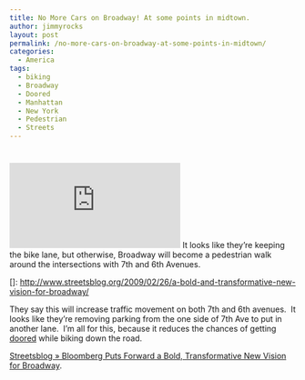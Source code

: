 ```yaml
---
title: No More Cars on Broadway! At some points in midtown.
author: jimmyrocks
layout: post
permalink: /no-more-cars-on-broadway-at-some-points-in-midtown/
categories:
  - America
tags:
  - biking
  - Broadway
  - Doored
  - Manhattan
  - New York
  - Pedestrian
  - Streets
---
```

# 

[![][2]][2] 
It looks like they’re keeping the bike lane, but otherwise, Broadway will become a pedestrian walk around the intersections with 7th and 6th Avenues.

 []: http://www.streetsblog.org/2009/02/26/a-bold-and-transformative-new-vision-for-broadway/

They say this will increase traffic movement on both 7th and 6th avenues.  It looks like they’re removing parking from the one side of 7th Ave to put in another lane.  I’m all for this, because it reduces the chances of getting [doored][2] while biking down the road.

 [2]: http://www.transalt.org/files/newsroom/magazine/981JanFeb/doored.html

[Streetsblog » Bloomberg Puts Forward a Bold, Transformative New Vision for Broadway][3].

 [3]: http://www.streetsblog.org/2009/02/26/a-bold-and-transformative-new-vision-for-broadway/